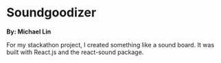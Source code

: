 
# Soundgoodizer

**By: Michael Lin**

For my stackathon project, I created something like a sound board.
It was built with React.js and the react-sound package.

